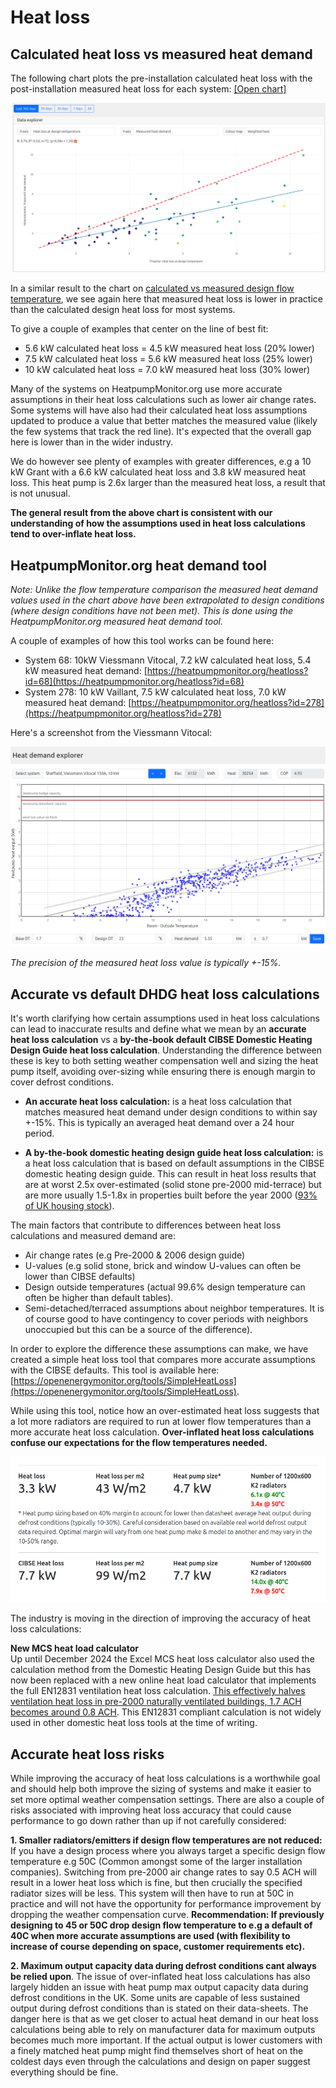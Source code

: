 # Heat loss


<!--The first step in designing a heat pump system is to calculate the heat loss of the property. This is done by measuring out building & room dimensions, selecting U-values and ventilation rates, etc that best represent how the building is constructed. This overall heat loss value is used to size the heat pump that is installed and the individual room heat demand requirements coupled with a target design flow temperature determines the size of the emitters.

It is much more common for heat loss calculations to over-estimate rather than under-estimate the heat loss of a property and this can lead to an over-sized heat pump being installed with a modulation range that doesn't match the real world demand of the property well. 

An over-estimated heat loss coupled with the practicalities of finding space for radiators will also tend to push up apparent design flow temperature required for the system.

We can use the monitoring data from HeatpumpMonitor.org to verify how close the in-use measured heat demand of each property is to it's calculated heat loss figure.-->


## Calculated heat loss vs measured heat demand

The following chart plots the pre-installation calculated heat loss with the post-installation measured heat loss for each system: [[Open chart]](https://heatpumpmonitor.org/?chart=1&selected_xaxis=heat_loss&selected_yaxis=measured_heat_loss&selected_color=weighted_heat)

![image](img/measured_heat_loss.png)

In a similar result to the chart on [calculated vs measured design flow temperature](low_temperature), we see again here that measured heat loss is lower in practice than the calculated design heat loss for most systems.

To give a couple of examples that center on the line of best fit:

- 5.6 kW calculated heat loss = 4.5 kW measured heat loss (20% lower)
- 7.5 kW calculated heat loss = 5.6 kW measured heat loss (25% lower)
- 10 kW calculated heat loss = 7.0 kW measured heat loss (30% lower)

Many of the systems on HeatpumpMonitor.org use more accurate assumptions in their heat loss calculations such as lower air change rates. Some systems will have also had their calculated heat loss assumptions updated to produce a value that better matches the measured value (likely the few systems that track the red line). It's expected that the overall gap here is lower than in the wider industry.

We do however see plenty of examples with greater differences, e.g a 10 kW Grant with a 6.6 kW calculated heat loss and 3.8 kW measured heat loss. This heat pump is 2.6x larger than the measured heat loss, a result that is not unusual.

**The general result from the above chart is consistent with our understanding of how the assumptions used in heat loss calculations tend to over-inflate heat loss.**

## HeatpumpMonitor.org heat demand tool

*Note: Unlike the flow temperature comparison the measured heat demand values used in the chart above have been extrapolated to design conditions (where design conditions have not been met). This is done using the HeatpumpMonitor.org measured heat demand tool.*

A couple of examples of how this tool works can be found here:

- System 68: 10kW Viessmann Vitocal, 7.2 kW calculated heat loss, 5.4 kW measured heat demand: [https://heatpumpmonitor.org/heatloss?id=68](https://heatpumpmonitor.org/heatloss?id=68)
- System 278: 10 kW Vaillant, 7.5 kW calculated heat loss, 7.0 kW measured heat demand: [https://heatpumpmonitor.org/heatloss?id=278](https://heatpumpmonitor.org/heatloss?id=278)

Here's a screenshot from the Viessmann Vitocal:

![image](img/heatlosstool.png)

*The precision of the measured heat loss value is typically +-15%.*

## Accurate vs default DHDG heat loss calculations
It's worth clarifying how certain assumptions used in heat loss calculations can lead to inaccurate results and define what we mean by an **accurate heat loss calculation** vs a **by-the-book default CIBSE Domestic Heating Design Guide heat loss calculation**. Understanding the difference between these is key to both setting weather compensation well and sizing the heat pump itself, avoiding over-sizing while ensuring there is enough margin to cover defrost conditions.

- **An accurate heat loss calculation:**  is a heat loss calculation that matches measured heat demand under design conditions to within say +-15%. This is typically an averaged heat demand over a 24 hour period.

- **A by-the-book domestic heating design guide heat loss calculation:** is a heat loss calculation that is based on default assumptions in the CIBSE domestic heating design guide. This can result in heat loss results that are at worst 2.5x over-estimated (solid stone pre-2000 mid-terrace) but are more usually 1.5-1.8x in properties built before the year 2000 ([93% of UK housing stock](https://en.wikipedia.org/wiki/Housing_in_the_United_Kingdom)).

The main factors that contribute to differences between heat loss calculations and measured demand are:

- Air change rates (e.g Pre-2000 & 2006 design guide)
- U-values (e.g solid stone, brick and window U-values can often be lower than CIBSE defaults)
- Design outside temperatures (actual 99.6% design temperature can often be higher than default tables).
- Semi-detached/terraced assumptions about neighbor temperatures. It is of course good to have contingency to cover periods with neighbors unoccupied but this can be a source of the difference).

In order to explore the difference these assumptions can make, we have created a simple heat loss tool that compares more accurate assumptions with the CIBSE defaults. This tool is available here: [https://openenergymonitor.org/tools/SimpleHeatLoss](https://openenergymonitor.org/tools/SimpleHeatLoss). 

While using this tool, notice how an over-estimated heat loss suggests that a lot more radiators are required to run at lower flow temperatures than a more accurate heat loss calculation. **Over-inflated heat loss calculations confuse our expectations for the flow temperatures needed.**

![image](img/simple_heat_loss.png)

The industry is moving in the direction of improving the accuracy of heat loss calculations:

**New MCS heat load calculator**<br>
Up until December 2024 the Excel MCS heat loss calculator also used the calculation method from the Domestic Heating Design Guide but this has now been replaced with a new online heat load calculator that implements the full EN12831 ventilation heat loss calculation. [This effectively halves ventilation heat loss in pre-2000 naturally ventilated buildings, 1.7 ACH becomes around 0.8 ACH](https://docs.openenergymonitor.org/heatpumps/air_change_rate_calculations.html#en12831-2017). This EN12831 compliant calculation is not widely used in other domestic heat loss tools at the time of writing.

## Accurate heat loss risks

While improving the accuracy of heat loss calculations is a worthwhile goal and should help both improve the sizing of systems and make it easier to set more optimal weather compensation settings. There are also a couple of risks associated with improving heat loss accuracy that could cause performance to go down rather than up if not carefully considered:

**1\. Smaller radiators/emitters if design flow temperatures are not reduced:**
If you have a design process where you always target a specific design flow temperature e.g 50C (Common amongst some of the larger installation companies). Switching from pre-2000 air change rates to say 0.5 ACH will result in a lower heat loss which is fine, but then crucially the specified radiator sizes will be less. This system will then have to run at 50C in practice and will not have the opportunity for performance improvement by dropping the weather compensation curve. **Recommendation: If previously designing to 45 or 50C drop design flow temperature to e.g a default of 40C when more accurate assumptions are used (with flexibility to increase of course depending on space, customer requirements etc).**

**2\. Maximum output capacity data during defrost conditions cant always be relied upon**.
The issue of over-inflated heat loss calculations has also largely hidden an issue with heat pump max output capacity data during defrost conditions in the UK. Some units are capable of less sustained output during defrost conditions than is stated on their data-sheets. The danger here is that as we get closer to actual heat demand in our heat loss calculations being able to rely on manufacturer data for maximum outputs becomes much more important. If the actual output is lower customers with a finely matched heat pump might find themselves short of heat on the coldest days even through the calculations and design on paper suggest everything should be fine.